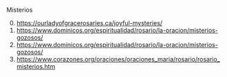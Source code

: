 Misterios

0. https://ourladyofgracerosaries.ca/joyful-mysteries/
1. https://www.dominicos.org/espiritualidad/rosario/la-oracion/misterios-gozosos/
2. https://www.dominicos.org/espiritualidad/rosario/la-oracion/misterios-gozosos/
3. https://www.corazones.org/oraciones/oraciones_maria/rosario/rosario_misterios.htm
